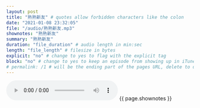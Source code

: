 ```yaml
---
layout: post
title: "熟熟新友" # quotes allow forbidden characters like the colon
date: "2021-01-08 23:32:05"
file: "/audio/熟熟新友.mp3"
shownotes: "熟熟新友"
summary: "熟熟新友"
duration: "file_duration" # audio length in min:sec
length: "file_length" # filesize in bytes
explicit: "no" # change to yes to flag with the explicit tag
block: "no" # change to yes to keep an episode from showing up in iTunes
# permalink: /1 # will be the ending part of the pages URL, delete to default to the title
---
```


<audio controls>
<source src="{{site.url}}{{site.baseurl}}{{ page.file }}" type="audio/x-mp3">
Your browser does not support the audio element.
</audio>
{{ page.shownotes }}
